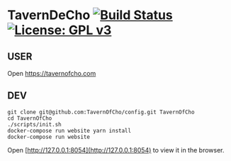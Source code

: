 # TavernDeCho [![Build Status](https://travis-ci.com/TavernOfCho/website.svg?branch=master)](https://travis-ci.com/TavernOfCho/website) [![License: GPL v3](https://img.shields.io/badge/License-GPLv3-blue.svg)](https://www.gnu.org/licenses/gpl-3.0)

## USER

Open https://tavernofcho.com 

## DEV

```
git clone git@github.com:TavernOfCho/config.git TavernOfCho
cd TavernOfCho
./scripts/init.sh
docker-compose run website yarn install
docker-compose run website
```

Open [http://127.0.0.1:8054](http://127.0.0.1:8054) to view it in the browser.
